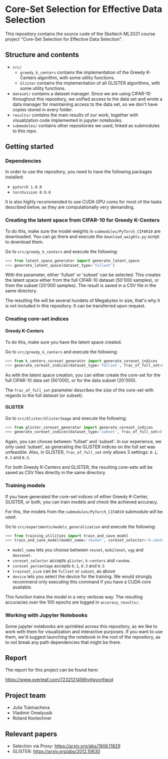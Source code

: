 # Core-Set Selection for Effective Data Selection

This repository contains the source code of the Skoltech ML2021 course project "Core-Set Selection for Effective Data Selection".

## Structure and contents
* `src/`
  * `greedy_k_centers` contains the implementation of the Greedy K-Centers algorithm, with some utility functions.
  * `Glister` contains the implementation of all GLISTER algorithms, with some utility functions.
* `dataset/` contains a dataset manager. Since we are using CIFAR-10 throughout this repository, we unified access to the data set and wrote a data manager for maintaining access to the data set, so we don't have copies stored in every folder.
* `results/` contains the main results of our work, together with visualization code implemented in jupyter notebooks.
* `submodules/` contains other repositories we used, linked as submodules to this repo.

## Getting started
### Dependencies

In order to use the repository, you need to have the following packages installed:
* `pytorch 1.8.0`
* `torchvision 0.9.0`

It is also highly recommended to use CUDA GPU cores for most of the tasks described below, as they are computationally very demanding.

### Creating the latent space from CIFAR-10 for Greedy K-Centers

To do this, make sure the model weights in `submodules/PyTorch_CIFAR10` are downloaded. You can go there and execute the `download_weights.py` script to download them.

Go to `src/greedy_k_centers` and execute the following:

```python
>>> from latent_space_generator import generate_latent_space
>>> generate_latent_space(dataset_type='fullset')
```
With the parameter, either 'fullset' or 'subset' can be selected. This creates the latent space either from the full CIFAR-10 dataset (50'000 samples), or from the subset (20'000 samples). The result is saved in a CSV file in the same directory.

The resulting file will be several hundets of Megabytes in size, that's why it is not included in this repository. It can be transferred upon request.

### Creating core-set indices
#### Greedy K-Centers
To do this, make sure you have the latent space created.

Go to `src/greedy_k_centers` and execute the following:
```python
>>> from k_centers_coreset_generator import generate_coreset_indices
>>> generate_coreset_indices(dataset_type='fullset', frac_of_full_set=0.5)
```
As with the latent space creation, you can either create the core-set for the full CIFAR-10 data set (50'000), or for the data subset (20'000).

The `frac_of_full_set` parameter describes the size of the core-set with regards to the full dataset (or subset).

#### GLISTER

Go to `src/Glister/GlisterImage` and execute the following:
```python
>>> from glister_coreset_generator import generate_coreset_indices
>>> generate_coreset_indices(dataset_type='subset', frac_of_full_set=0.1)
```
Again, you can choose between 'fullset' and 'subset'. In our experience, we only used 'subset', as generating the GLISTER indices on the full set was unfeasible. Also, in GLISTER, `frac_of_full_set` only allows 3 settings: `0.1`, `0.3` and `0.5`.

For both Greedy K-Centers and GLISTER, the resulting core-sets will be saved as CSV files directly in the same directory.

### Training models
If you have generated the core-set indices of either Greedy K-Center, GLISTER, or both, you can train models and check the achieved accuracy.

For this, the models from the `submodules/PyTorch_CIFAR10` submodule will be used.

Go to `src/experiments/models_generalization` and execute the following:
```python
>>> from training_utilities import train_and_save_model
>>> train_and_save_model(model_name='resnet', coreset_selector='k-centers', coreset_percentage='0.1', trainset_size='subset', device='cuda')
```
* `model_name` lets you choose between `resnet`, `mobilenet`, `vgg` and `densenet`.
* `coreset_selector` accepts `glister`, `k-centers` and `random`.
* `coreset_percentage` accepts `0.1`, `0.3` and `0.5`
* `trainset_size` can be `fullset` or `subset`, as above
* `device` lets you select the device for the training. We would strongly recommend only executing this command if you have a CUDA core available.

This function trains the model in a very verbose way. The resulting accuracies over the 100 epochs are logged in `accuracy_results/`.

### Working with Jupyter Notebooks
Some jupyter notebooks are sprinkled across this repository, as we like to work with them for visualization and interactive purposes. If you want to use them, we'd suggest launching the notebook in the root of the repository, as to not break any path dependencies that might be there.

## Report
The report for this project can be found here:

https://www.overleaf.com/7232121456hvjtgyvnfwcd

## Project team
- Julia Tukmacheva
- Vladimir Omelyusik
- Roland Konlechner

## Relevant papers
* Selection via Proxy: https://arxiv.org/abs/1906.11829
* GLISTER: https://arxiv.org/abs/2012.10630
